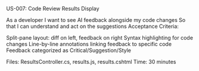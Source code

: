 US-007: Code Review Results Display

As a developer
I want to see AI feedback alongside my code changes
So that I can understand and act on the suggestions
Acceptance Criteria:

Split-pane layout: diff on left, feedback on right
Syntax highlighting for code changes
Line-by-line annotations linking feedback to specific code
Feedback categorized as Critical/Suggestion/Style


Files: ResultsController.cs, results.js, results.cshtml
Time: 30 minutes